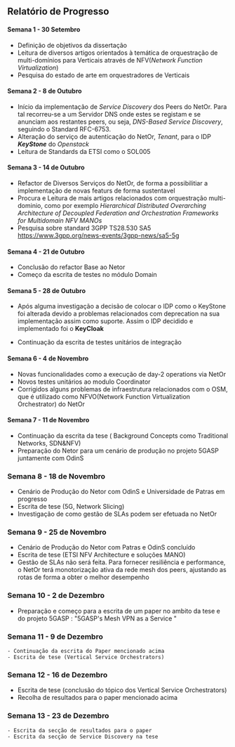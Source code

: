 ## Relatório de Progresso
#### Semana 1 - 30 Setembro
  - Definição de objetivos da dissertação
  - Leitura de diversos artigos orientados à temática de orquestração de multi-domínios para Verticais através de NFV(*Network Function Virtualization*)
  - Pesquisa do estado de arte em orquestradores de Verticais
#### Semana 2 - 8 de Outubro
  - Início da implementação de *Service Discovery* dos Peers do NetOr. Para tal recorreu-se a um Servidor DNS onde estes se registam e se anunciam aos restantes peers, ou seja,  *DNS-Based Service Discovery*,  seguindo o Standard RFC-6753.
  - Alteração do serviço de autenticação do NetOr, *Tenant*, para o IDP ***KeyStone*** do *Openstack*
  -  Leitura de Standards da ETSI como o SOL005



#### Semana 3 - 14 de Outubro

- Refactor de Diversos Serviços do NetOr, de forma a possibilitiar a implementação de novas featurs de forma sustentavel
- Procura e Leitura de mais artigos relacionados com orquestração multi-dominio, como por exemplo  *Hierarchical Distributed Overarching*
  *Architecture of Decoupled Federation and Orchestration Frameworks for Multidomain NFV MANOs*
- Pesquisa sobre standard 3GPP TS28.530 SA5 https://www.3gpp.org/news-events/3gpp-news/sa5-5g

#### Semana 4 - 21 de Outubro

- Conclusão do refactor Base ao Netor
- Começo da escrita de testes no módulo Domain

#### Semana 5 - 28 de Outubro

- Após alguma investigação a decisão de colocar o IDP como o KeyStone foi alterada devido a problemas relacionados com deprecation na sua implementação assim como suporte. Assim o IDP decidido e implementado foi o **KeyCloak**

- Continuação da escrita de testes unitários de integração

  

#### Semana 6 -  4 de Novembro

- Novas funcionalidades como a execução de day-2 operations via NetOr
-  Novos testes unitários ao modulo Coordinator
- Corrigidos alguns problemas de infraestrutura relacionados com o OSM, que é utilizado como NFVO(Network Function Virtualization Orchestrator) do NetOr

#### Semana 7 - 11 de Novembro

- Continuação da escrita da tese ( Background Concepts como Traditional Networks, SDN&NFV)
- Preparação do Netor para um cenário de produção no projeto 5GASP juntamente com OdinS

### Semana 8 - 18 de Novembro

- Cenário de Produção do Netor com OdinS e Universidade de Patras em progresso
- Escrita de tese (5G, Network Slicing)
- Investigação de como gestão de SLAs podem ser efetuada no NetOr

###  Semana 9 -  25 de Novembro

- Cenário de Produção do Netor com Patras e OdinS concluído
- Escrita de tese (ETSI NFV Architecture e soluções MANO)
- Gestão de SLAs não será feita. Para fornecer resiliência e performance, o NetOr terá monotorização ativa da rede mesh dos peers, ajustando as rotas de forma a obter o melhor desempenho

### Semana 10 -  2 de Dezembro

- Preparação  e começo para a escrita de um paper no ambito da tese e do projeto 5GASP : "5GASP's Mesh VPN as a Service "

### Semana 11 - 9 de Dezembro 

	- Continuação da escrita do Paper mencionado acima
	- Escrita de tese (Vertical Service Orchestrators)

### Semana 12 - 16 de Dezembro

- Escrita de tese (conclusão do tópico dos Vertical Service Orchestrators)
- Recolha de resultados para o paper mencionado acima

### Semana 13 - 23 de Dezembro

	- Escrita da secção de resultados para o paper
	- Escrita da secção de Service Discovery na tese




